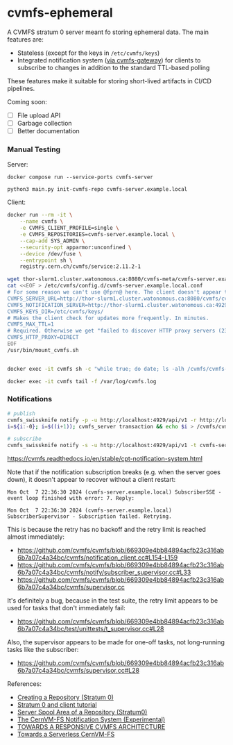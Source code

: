 # cvmfs-ephemeral

A CVMFS stratum 0 server meant fo storing ephemeral data. The main features are:
- Stateless (except for the keys in `/etc/cvmfs/keys`)
- Integrated notification system ([via cvmfs-gateway](https://cvmfs.readthedocs.io/en/stable/cpt-notification-system.html)) for clients to subscribe to changes in addition to the standard TTL-based polling

These features make it suitable for storing short-lived artifacts in CI/CD pipelines.

Coming soon:
- [ ] File upload API
- [ ] Garbage collection
- [ ] Better documentation

### Manual Testing

Server:

```
docker compose run --service-ports cvmfs-server

python3 main.py init-cvmfs-repo cvmfs-server.example.local
```

Client:

```bash
docker run --rm -it \
    --name cvmfs \
    -e CVMFS_CLIENT_PROFILE=single \
    -e CVMFS_REPOSITORIES=cvmfs-server.example.local \
    --cap-add SYS_ADMIN \
    --security-opt apparmor:unconfined \
    --device /dev/fuse \
    --entrypoint sh \
    registry.cern.ch/cvmfs/service:2.11.2-1

wget thor-slurm1.cluster.watonomous.ca:8080/cvmfs-meta/cvmfs-server.example.local.pub -O /etc/cvmfs/keys/cvmfs-server.example.local.pub
cat <<EOF > /etc/cvmfs/config.d/cvmfs-server.example.local.conf
# For some reason we can't use @fprn@ here. The client doesn't appear to do the substitution.
CVMFS_SERVER_URL=http://thor-slurm1.cluster.watonomous.ca:8080/cvmfs/cvmfs-server.example.local
CVMFS_NOTIFICATION_SERVER=http://thor-slurm1.cluster.watonomous.ca:4929/api/v1
CVMFS_KEYS_DIR=/etc/cvmfs/keys/
# Makes the client check for updates more frequently. In minutes.
CVMFS_MAX_TTL=1
# Required. Otherwise we get "failed to discover HTTP proxy servers (23 - proxy auto-discovery failed)" on our custom cvmfs-server.
CVMFS_HTTP_PROXY=DIRECT
EOF
/usr/bin/mount_cvmfs.sh


docker exec -it cvmfs sh -c "while true; do date; ls -alh /cvmfs/cvmfs-server.example.local; sleep 5; done"

docker exec -it cvmfs tail -f /var/log/cvmfs.log
```

### Notifications

```bash
# publish
cvmfs_swissknife notify -p -u http://localhost:4929/api/v1 -r http://localhost/cvmfs/cvmfs-server.example.local
i=${i:-0}; i=$((i+1)); cvmfs_server transaction && echo $i > /cvmfs/cvmfs-server.example.local/test-$i.txt && cvmfs_server publish && cvmfs_swissknife notify -p -u http://localhost:4929/api/v1 -r http://localhost/cvmfs/cvmfs-server.example.local && echo "Published $i"

# subscribe
cvmfs_swissknife notify -s -u http://localhost:4929/api/v1 -t cvmfs-server.example.local -c
```

https://cvmfs.readthedocs.io/en/stable/cpt-notification-system.html

Note that if the notification subscription breaks (e.g. when the server goes down), it doesn't appear to recover without a client restart:

```
Mon Oct  7 22:36:30 2024 (cvmfs-server.example.local) SubscriberSSE - event loop finished with error: 7. Reply:

Mon Oct  7 22:36:30 2024 (cvmfs-server.example.local) SubscriberSupervisor - Subscription failed. Retrying.
```

This is because the retry has no backoff and the retry limit is reached almost immediately:
- https://github.com/cvmfs/cvmfs/blob/669309e4bb84894acfb23c316ab6b7a07c4a34bc/cvmfs/notification_client.cc#L154-L159
- https://github.com/cvmfs/cvmfs/blob/669309e4bb84894acfb23c316ab6b7a07c4a34bc/cvmfs/notify/subscriber_supervisor.cc#L33
- https://github.com/cvmfs/cvmfs/blob/669309e4bb84894acfb23c316ab6b7a07c4a34bc/cvmfs/supervisor.cc

It's definitely a bug, because in the test suite, the retry limit appears to be used for tasks that don't immediately fail:
- https://github.com/cvmfs/cvmfs/blob/669309e4bb84894acfb23c316ab6b7a07c4a34bc/test/unittests/t_supervisor.cc#L28

Also, the supervisor appears to be made for one-off tasks, not long-running tasks like the subscriber:
- https://github.com/cvmfs/cvmfs/blob/669309e4bb84894acfb23c316ab6b7a07c4a34bc/cvmfs/supervisor.cc#L28

References:
- [Creating a Repository (Stratum 0)](https://cvmfs.readthedocs.io/en/stable/cpt-repo.html)
- [Stratum 0 and client tutorial](https://cvmfs-contrib.github.io/cvmfs-tutorial-2021/02_stratum0_client/)
- [Server Spool Area of a Repository (Stratum0)](https://cvmfs.readthedocs.io/en/stable/apx-serverinfra.html#server-spool-area-of-a-repository-stratum0)
- [The CernVM-FS Notification System (Experimental)](https://cvmfs.readthedocs.io/en/stable/cpt-notification-system.html)
- [TOWARDS A RESPONSIVE CVMFS ARCHITECTURE](https://indico.cern.ch/event/587955/contributions/2937405/attachments/1682388/2703315/radu_popescu_chep_2018.pdf)
- [Towards a Serverless CernVM-FS](https://indico.cern.ch/event/587955/contributions/3012720/attachments/1685212/2711599/cvmfs-chep18.pdf)
